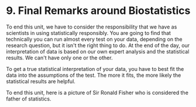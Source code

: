 # 9. Final Remarks around Biostatistics

To end this unit, we have to consider the responsibility that we have as scientists in using statistically responsibly. You are going to find that technically you can run almost every test on your data, depending on the research question, but it isn't the right thing to do. At the end of the day, our interpretation of data is based on our own expert analysis and the statistical results. We can't have only one or the other. 

To get a true statistical interpretation of your data, you have to best fit the data into the assumptions of the test. The more it fits, the more likely the statistical results are helpful. 

To end this unit, here is a picture of Sir Ronald Fisher who is considered the father of statistics. 

```{figure} https://www.azquotes.com/picture-quotes/quote-we-have-the-duty-of-formulating-of-summarizing-and-of-communicating-our-conclusions-ronald-fisher-73-38-97.jpg
```